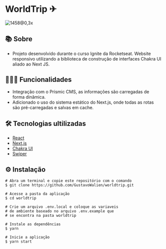 # WorldTrip ✈

![1458@0,3x](https://user-images.githubusercontent.com/19844596/160929272-5b541dad-b8dc-4296-8af0-273a535dcca4.png)

## 📚 Sobre

* Projeto desenvolvido durante o curso Ignite da Rocketseat. Website responsivo utilizando a biblioteca de construção de interfaces Chakra UI aliado ao Next JS.

## 👨🏻‍💻 Funcionalidades

* Integração com o Prismic CMS, as informações são carregadas de forma dinâmica.
* Adicionado o uso do sistema estático do Next.js, onde todas as rotas são pré-carregadas e salvas em cache.

## 🛠️ Tecnologias ultilizadas

* [React](https://pt-br.reactjs.org/)
* [Next.js](https://nextjs.org/)
* [Chakra UI](https://chakra-ui.com/)
* [Swiper](https://swiperjs.com/react)

## ⚙️ Instalação
```
# Abra um terminal e copie este repositório com o comando
$ git clone https://github.com/GustavoWalien/worldtrip.git
```

```
# Acesse a pasta da aplicação
$ cd worldtrip

# Crie um arquivo .env.local e coloque as variaveis
# de ambiente baseado no arquivo .env.example que
# se encontra na pasta worldtrip

# Instale as dependências
$ yarn

# Inicie a aplicação
$ yarn start

```
